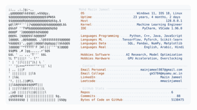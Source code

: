 <picture>
  <source srcset="https://raw.githubusercontent.com/mmazinjameel/mmazinjameel/main/dark_mode.svg?v=1741378236" media="(prefers-color-scheme: dark)">
  <img src="https://raw.githubusercontent.com/mmazinjameel/mmazinjameel/main/light_mode.svg?v=1741378236">
</picture>
